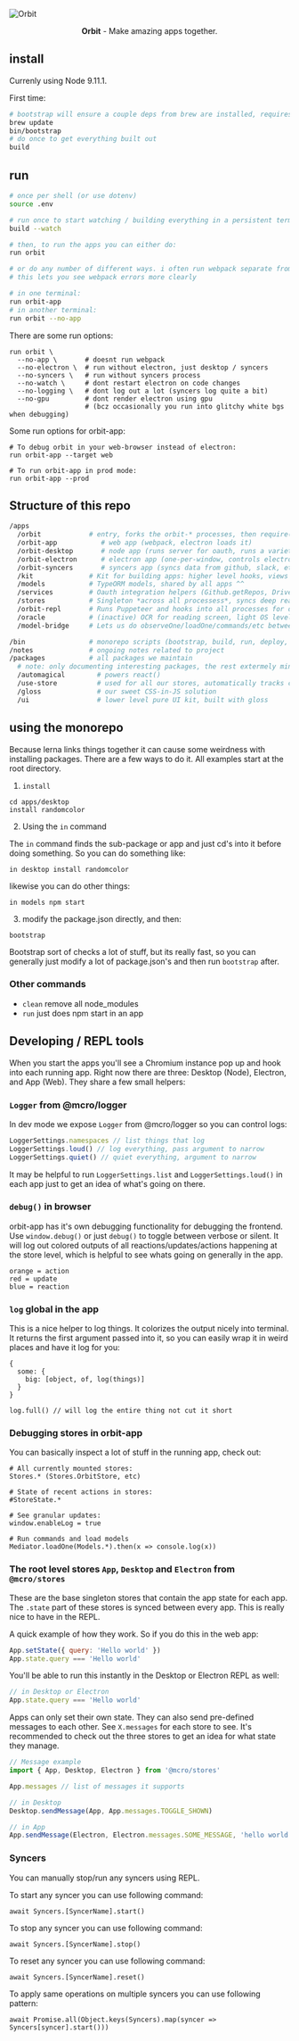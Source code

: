 ![Orbit](../master/assets/appicon.png?raw=truepng)

<p align="center">
  <b>Orbit</b> - Make amazing apps together.
</p>

## install

Currenly using Node 9.11.1.

First time:

```sh
# bootstrap will ensure a couple deps from brew are installed, requires homebrew
brew update
bin/bootstrap
# do once to get everything built out
build
```

## run

```sh
# once per shell (or use dotenv)
source .env

# run once to start watching / building everything in a persistent terminal
build --watch

# then, to run the apps you can either do:
run orbit

# or do any number of different ways. i often run webpack separate from the rest
# this lets you see webpack errors more clearly

# in one terminal:
run orbit-app
# in another terminal:
run orbit --no-app
```

There are some run options:

```
run orbit \
  --no-app \       # doesnt run webpack
  --no-electron \  # run without electron, just desktop / syncers
  --no-syncers \   # run without syncers process
  --no-watch \     # dont restart electron on code changes
  --no-logging \   # dont log out a lot (syncers log quite a bit)
  --no-gpu         # dont render electron using gpu
                   # (bcz occasionally you run into glitchy white bgs when debugging)
```

Some run options for orbit-app:

```
# To debug orbit in your web-browser instead of electron:
run orbit-app --target web

# To run orbit-app in prod mode:
run orbit-app --prod
```

## Structure of this repo

```sh
/apps
  /orbit            # entry, forks the orbit-* processes, then require('orbit-electron')
  /orbit-app           # web app (webpack, electron loads it)
  /orbit-desktop       # node app (runs server for oauth, runs a variety of backend services)
  /orbit-electron      # electron app (one-per-window, controls electron windows and other state)
  /orbit-syncers       # syncers app (syncs data from github, slack, etc into the app)
  /kit              # Kit for building apps: higher level hooks, views and components that work together
  /models           # TypeORM models, shared by all apps ^^
  /services         # Oauth integration helpers (Github.getRepos, Drive.getFiles...)
  /stores           # Singleton *across all processess*, syncs deep reactive .state
  /orbit-repl       # Runs Puppeteer and hooks into all processes for debugging
  /oracle           # (inactive) OCR for reading screen, light OS level controller
  /model-bridge     # Lets us do observeOne/loadOne/commands/etc between processes

/bin                # monorepo scripts (bootstrap, build, run, deploy, etc)
/notes              # ongoing notes related to project
/packages           # all packages we maintain
  # note: only documenting interesting packages, the rest extermely minor
  /automagical        # powers react()
  /use-store          # used for all our stores, automatically tracks changes
  /gloss              # our sweet CSS-in-JS solution
  /ui                 # lower level pure UI kit, built with gloss
```

## using the monorepo

Because lerna links things together it can cause some weirdness with installing packages. There are a few ways to do it. All examples start at the root directory.

1.  `install`

```
cd apps/desktop
install randomcolor
```

2.  Using the `in` command

The `in` command finds the sub-package or app and just cd's into it before doing something. So you can do something like:

```
in desktop install randomcolor
```

likewise you can do other things:

```
in models npm start
```

3.  modify the package.json directly, and then:

```
bootstrap
```

Bootstrap sort of checks a lot of stuff, but its really fast, so you can generally just modify a lot of package.json's and then run `bootstrap` after.

### Other commands

- `clean` remove all node_modules
- `run` just does npm start in an app

## Developing / REPL tools

When you start the apps you'll see a Chromium instance pop up and hook into each running app. Right now there are three: Desktop (Node), Electron, and App (Web). They share a few small helpers:

### `Logger` from @mcro/logger

In dev mode we expose `Logger` from @mcro/logger so you can control logs:

```js
LoggerSettings.namespaces // list things that log
LoggerSettings.loud() // log everything, pass argument to narrow
LoggerSettings.quiet() // quiet everything, argument to narrow
```

It may be helpful to run `LoggerSettings.list` and `LoggerSettings.loud()` in each app just to get an idea of what's going on there.

### `debug()` in browser

orbit-app has it's own debugging functionality for debugging the frontend. Use `window.debug()` or just `debug()` to toggle between verbose or silent. It will log out colored outputs of all reactions/updates/actions happening at the store level, which is helpful to see whats going on generally in the app.

```
orange = action
red = update
blue = reaction
```

### `log` global in the app

This is a nice helper to log things. It colorizes the output nicely into terminal. It returns the first argument passed into it, so you can easily wrap it in weird places and have it log for you:

```
{
  some: {
    big: [object, of, log(things)]
  }
}

log.full() // will log the entire thing not cut it short
```

### Debugging stores in orbit-app

You can basically inspect a lot of stuff in the running app, check out:

```
# All currently mounted stores:
Stores.* (Stores.OrbitStore, etc)

# State of recent actions in stores:
#StoreState.*

# See granular updates:
window.enableLog = true

# Run commands and load models
Mediator.loadOne(Models.*).then(x => console.log(x))
```

### The root level stores `App`, `Desktop` and `Electron` from `@mcro/stores`

These are the base singleton stores that contain the app state for each app. The `.state` part of these stores is synced between every app. This is really nice to have in the REPL.

A quick example of how they work. So if you do this in the web app:

```js
App.setState({ query: 'Hello world' })
App.state.query === 'Hello world'
```

You'll be able to run this instantly in the Desktop or Electron REPL as well:

```js
// in Desktop or Electron
App.state.query === 'Hello world'
```

Apps can only set their own state. They can also send pre-defined messages to each other. See `X.messages` for each store to see. It's recommended to check out the three stores to get an idea for what state they manage.

```js
// Message example
import { App, Desktop, Electron } from '@mcro/stores'

App.messages // list of messages it supports

// in Desktop
Desktop.sendMessage(App, App.messages.TOGGLE_SHOWN)

// in App
App.sendMessage(Electron, Electron.messages.SOME_MESSAGE, 'hello world')
```

### Syncers

You can manually stop/run any syncers using REPL.

To start any syncer you can use following command:

```
await Syncers.[SyncerName].start()
```

To stop any syncer you can use following command:

```
await Syncers.[SyncerName].stop()
```

To reset any syncer you can use following command:

```
await Syncers.[SyncerName].reset()
```

To apply same operations on multiple syncers you can use following pattern:

```got an error but may not be worth reporting
await Promise.all(Object.keys(Syncers).map(syncer => Syncers[syncer].start()))
```
